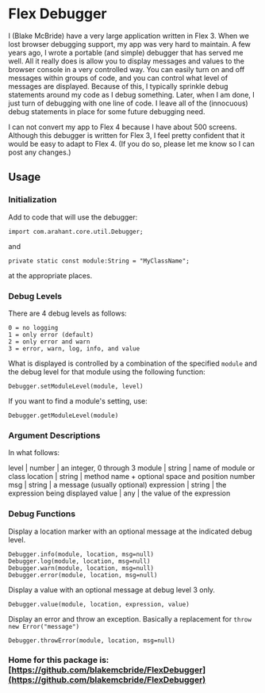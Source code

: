 
# Flex Debugger

I (Blake McBride) have a very large application written in Flex 3.
When we lost browser debugging support, my app was very hard to
maintain.  A few years ago, I wrote a portable (and simple) debugger
that has served me well.  All it really does is allow you to display
messages and values to the browser console in a very controlled way.
You can easily turn on and off messages within groups of code, and you
can control what level of messages are displayed.  Because of this,
I typically sprinkle debug statements around my code as I debug something.
Later, when I am done, I just turn of debugging with one line of code.
I leave all of the (innocuous) debug statements in place for some future
debugging need.

I can not convert my app to Flex 4 because I have about 500 screens.
Although this debugger is written for Flex 3, I feel pretty confident
that it would be easy to adapt to Flex 4.  (If you do so, please let
me know so I can post any changes.)

## Usage

### Initialization

Add to code that will use the debugger:

    import com.arahant.core.util.Debugger;

and

    private static const module:String = "MyClassName";

at the appropriate places.

### Debug Levels

There are 4 debug levels as follows:

	0 = no logging
	1 = only error (default)
	2 = only error and warn
	3 = error, warn, log, info, and value

What is displayed is controlled by a combination of the specified `module`
and the debug level for that module using the following function:

    Debugger.setModuleLevel(module, level)
    
If you want to find a module's setting, use:

    Debugger.getModuleLevel(module)

### Argument Descriptions

In what follows:

level | number | an integer, 0 through 3
module | string | name of module or class
location | string | method name + optional space and position number
msg | string | a message (usually optional)
expression | string | the expression being displayed
value | any | the value of the expression

### Debug Functions

Display a location marker with an optional message at the indicated debug level.

    Debugger.info(module, location, msg=null)
    Debugger.log(module, location, msg=null)
    Debugger.warn(module, location, msg=null)
    Debugger.error(module, location, msg=null)
    
Display a value with an optional message at debug level 3 only.

    Debugger.value(module, location, expression, value)

Display an error and throw an exception.  Basically a replacement
for `throw new Error("message")`

    Debugger.throwError(module, location, msg=null)
    

### Home for this package is:  [https://github.com/blakemcbride/FlexDebugger](https://github.com/blakemcbride/FlexDebugger)
